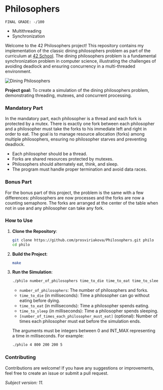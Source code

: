 # Philosophers
```
FINAL GRADE: -/100
```
- Multithreading
- Synchronization
  
Welcome to the 42 Philosophers project! This repository contains my implementation of the classic dining philosophers problem as part of the curriculum at [42 School](https://www.42.fr/). The dining philosophers problem is a fundamental synchronization problem in computer science, illustrating the challenges of avoiding deadlock and ensuring concurrency in a multi-threaded environment.

![Dining Philosophers](https://res.cloudinary.com/practicaldev/image/fetch/s--UJiIzrz5--/c_imagga_scale,f_auto,fl_progressive,h_900,q_auto,w_1600/https://dev-to-uploads.s3.amazonaws.com/i/4mrdvbtfbv2ma2avpp8i.png)

**Project goal:** To create a simulation of the dining philosophers problem, demonstrating threading, mutexes, and concurrent processing.

### Mandatory Part
In the mandatory part, each philosopher is a thread and each fork is protected by a mutex. There is exactly one fork between each philosopher and a philosopher must take the forks to his immediate left and right in order to eat. The goal is to manage resource allocation (forks) among multiple philosophers, ensuring no philosopher starves and preventing deadlock.

- Each philosopher should be a thread.
- Forks are shared resources protected by mutexes.
- Philosophers should alternately eat, think, and sleep.
- The program must handle proper termination and avoid data races.

### Bonus Part
For the bonus part of this project, the problem is the same with a few differences: philosophers are now processes and the forks are now a counting semaphore. The forks are arranged at the center of the table when not in use and any philosopher can take any fork.

### How to Use

1. **Clone the Repository**:
    ```bash
    git clone https://github.com/prosviriakova/Philosophers.git philo
    cd philo
    ```

2. **Build the Project**:
    ```bash
    make
    ```

3. **Run the Simulation**:
    ```bash
    ./philo number_of_philosophers time_to_die time_to_eat time_to_sleep [number_of_times_each_philosopher_must_eat]
    ```

    - `number_of_philosophers`: The number of philosophers and forks.
    - `time_to_die` (in milliseconds): Time a philosopher can go without eating before dying.
    - `time_to_eat` (in milliseconds): Time a philosopher spends eating.
    - `time_to_sleep` (in milliseconds): Time a philosopher spends sleeping.
    - `[number_of_times_each_philosopher_must_eat]` (optional): Number of times each philosopher must eat before the simulation ends.

    The arguments must be integers between 0 and INT_MAX representing a time in milliseconds. For example:
    ```bash
    ./philo 4 800 200 200 5
    ```

### Contributing

Contributions are welcome! If you have any suggestions or improvements, feel free to create an issue or submit a pull request.

*Subject version: 11.*
